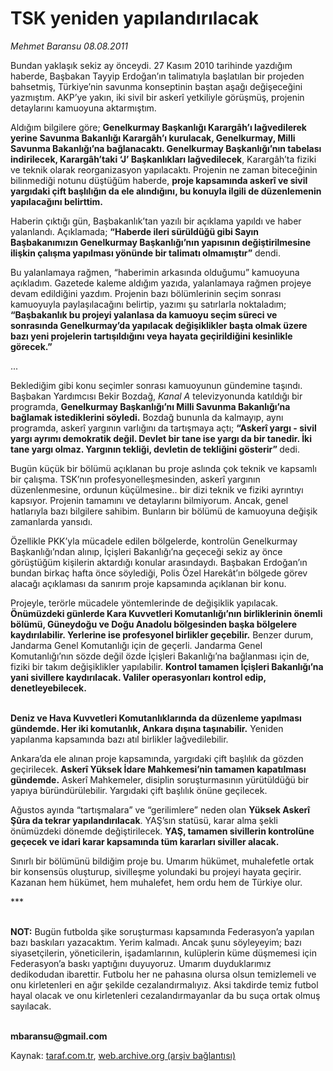# TSK yeniden yapılandırılacak

*Mehmet Baransu 08.08.2011*

<div class="yazi"><p>Bundan yaklaşık sekiz ay önceydi. 27 Kasım 2010 tarihinde yazdığım haberde, Başbakan Tayyip Erdoğan’ın talimatıyla başlatılan bir projeden bahsetmiş, Türkiye’nin savunma konseptinin baştan aşağı değişeceğini yazmıştım. AKP’ye yakın, iki sivil bir askerî yetkiliyle görüşmüş, projenin detaylarını kamuoyuna aktarmıştım. </p>
<p>Aldığım bilgilere göre; <b>Genelkurmay Başkanlığı Karargâh’ı lağvedilerek yerine Savunma Bakanlığı Karargâh’ı kurulacak, G</b><b>enelkurmay, Milli Savunma Bakanlığı’na bağlanacaktı. Genelkurmay Başkanlığı’nın tabelası indirilecek, </b><b>Karargâh’taki ‘J’ Başkanlıkları lağvedilecek</b>, Karargâh’ta fiziki ve teknik olarak reorganizasyon yapılacaktı. Projenin ne zaman biteceğinin bilinmediği notunu düştüğüm haberde, <b>proje kapsamında askerî ve sivil yargıdaki çift başlılığın da ele alındığını, bu konuyla ilgili de düzenlemenin yapılacağını belirttim. </b></p>
<p>Haberin çıktığı gün, Başbakanlık’tan yazılı bir açıklama yapıldı ve haber yalanlandı. Açıklamada; <b>“Haberde ileri sürüldüğü gibi Sayın Başbakanımızın Genelkurmay Başkanlığı’nın yapısının değiştirilmesine ilişkin çalışma yapılması yönünde bir talimatı olmamıştır”</b> dendi. </p>
<p>Bu yalanlamaya rağmen, “haberimin arkasında olduğumu” kamuoyuna açıkladım. Gazetede kaleme aldığım yazıda, yalanlamaya rağmen projeye devam edildiğini yazdım. Projenin bazı bölümlerinin seçim sonrası kamuoyuyla paylaşılacağını belirtip, yazımı şu satırlarla noktaladım; <b>“Başbakanlık bu projeyi yalanlasa da kamuoyu seçim süreci ve sonrasında Genelkurmay’da yapılacak değişiklikler başta olmak üzere bazı yeni projelerin tartışıldığını veya hayata geçirildiğini kesinlikle görecek.”</b></p>
<p>... </p>
<p>Beklediğim gibi konu seçimler sonrası kamuoyunun gündemine taşındı. Başbakan Yardımcısı Bekir Bozdağ, <i>Kanal A</i> televizyonunda katıldığı bir programda, <b>Genelkurmay Başkanlığı’nı Milli Savunma Bakanlığı’na bağlamak istediklerini söyledi.</b> Bozdağ bununla da kalmayıp, aynı programda, askerî yargının varlığını da tartışmaya açtı; <b>“Askerî yargı - sivil yargı ayrımı demokratik değil. Devlet bir tane ise yargı da bir tanedir. İki tane yargı olmaz. Yargının tekliği, devletin de tekliğini gösterir” </b>dedi. </p>
<p>Bugün küçük bir bölümü açıklanan bu proje aslında çok teknik ve kapsamlı bir çalışma. TSK’nın profesyonelleşmesinden, askerî yargının düzenlenmesine, ordunun küçülmesine.. bir dizi teknik ve fiziki ayrıntıyı kapsıyor. Projenin tamamını ve detaylarını bilmiyorum. Ancak, genel hatlarıyla bazı bilgilere sahibim. Bunların bir bölümü de kamuoyuna değişik zamanlarda yansıdı. </p>
<p>Özellikle PKK’yla mücadele edilen bölgelerde, kontrolün Genelkurmay Başkanlığı’ndan alınıp, İçişleri Bakanlığı’na geçeceği sekiz ay önce görüştüğüm kişilerin aktardığı konular arasındaydı. Başbakan Erdoğan’ın bundan birkaç hafta önce söylediği, Polis Özel Harekât’ın bölgede görev alacağı açıklaması da sanırım proje kapsamında açıklanan bir konu.</p>
<p>Projeyle, terörle mücadele yöntemlerinde de değişiklik yapılacak. <b>Önümüzdeki günlerde Kara Kuvvetleri Komutanlığı’nın birliklerinin önemli bölümü, Güneydoğu ve Doğu Anadolu bölgesinden başka bölgelere kaydırılabilir. Yerlerine ise profesyonel birlikler geçebilir.</b> Benzer durum, Jandarma Genel Komutanlığı için de geçerli. Jandarma Genel Komutanlığı’nın sözde değil özde İçişleri Bakanlığı’na bağlanması için de, fiziki bir takım değişiklikler yapılabilir. <b>Kontrol tamamen İçişleri Bakanlığı’na yani sivillere kaydırılacak. Valiler operasyonları kontrol edip, denetleyebilecek.</b> </p>
<p><b><br/>Deniz ve Hava Kuvvetleri Komutanlıklarında da düzenleme yapılması gündemde. Her iki komutanlık, Ankara dışına taşınabilir.</b> Yeniden yapılanma kapsamında bazı atıl birlikler lağvedilebilir. </p>
<p>Ankara’da ele alınan proje kapsamında, yargıdaki çift başlılık da gözden geçirilecek. <b>Askerî Yüksek İdare Mahkemesi’nin tamamen kapatılması gündemde.</b> Askerî Mahkemeler, disiplin soruşturmasının yürütüldüğü bir yapıya büründürülebilir. Yargıdaki çift başlılık önüne geçilecek. </p>
<p>Ağustos ayında “tartışmalara” ve “gerilimlere” neden olan <b>Yüksek Askerî Şûra da tekrar yapılandırılacak</b>. YAŞ’sın statüsü, karar alma şekli önümüzdeki dönemde değiştirilecek. <b>YAŞ, tamamen sivillerin kontrolüne geçecek ve idari karar kapsamında tüm kararları siviller alacak.</b> </p>
<p>Sınırlı bir bölümünü bildiğim proje bu. Umarım hükümet, muhalefetle ortak bir konsensüs oluşturup, sivilleşme yolundaki bu projeyi hayata geçirir. Kazanan hem hükümet, hem muhalefet, hem ordu hem de Türkiye olur.</p>
<p>*** </p>
<p><b><br/>NOT:</b> Bugün futbolda şike soruşturması kapsamında Federasyon’a yapılan bazı baskıları yazacaktım. Yerim kalmadı. Ancak şunu söyleyeyim; bazı siyasetçilerin, yöneticilerin, işadamlarının, kulüplerin küme düşmemesi için Federasyon’a baskı yaptığını duyuyoruz. Umarım duyduklarımız dedikodudan ibarettir. Futbolu her ne pahasına olursa olsun temizlemeli ve onu kirletenleri en ağır şekilde cezalandırmalıyız. Aksi takdirde temiz futbol hayal olacak ve onu kirletenleri cezalandırmayanlar da bu suça ortak olmuş sayılacak. </p>
<p><b><br/>mbaransu@gmail.com</b></p>
</div>

Kaynak: [taraf.com.tr](http://www.taraf.com.tr/mehmet-baransu/makale-tsk-yeniden-yapilandirilacak.htm), [web.archive.org (arşiv bağlantısı)](http://web.archive.org/web/20131107051531/http://www.taraf.com.tr/mehmet-baransu/makale-tsk-yeniden-yapilandirilacak.htm)
